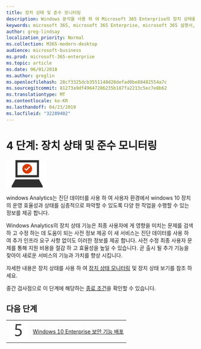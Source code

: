 ```yaml
---
title: 장치 상태 및 준수 모니터링
description: Windows 분석을 사용 하 여 Microsoft 365 Enterprise의 장치 상태를 모니터링 하는 지침을 제공 합니다.
keywords: microsoft 365, microsoft 365 Enterprise, microsoft 365 설명서, windows 10 Enterprise, windows Analytics
author: greg-lindsay
localization_priority: Normal
ms.collection: M365-modern-desktop
audience: microsoft-business
ms.prod: microsoft-365-enterprise
ms.topic: article
ms.date: 06/01/2018
ms.author: greglin
ms.openlocfilehash: 28cf3325dcb3551148d20defad0be88482554a7c
ms.sourcegitcommit: 81273a9df49647286235b187fa2213c5ec7e8b62
ms.translationtype: MT
ms.contentlocale: ko-KR
ms.lasthandoff: 04/23/2019
ms.locfileid: "32289402"
---
```

# <a name="step-4-monitor-device-health-and-compliance"></a>4 단계: 장치 상태 및 준수 모니터링

![](./media/deploy-foundation-infrastructure/win10enterprise_icon-small.png)

windows Analytics는 진단 데이터를 사용 하 여 사용자 환경에서 windows 10 장치의 운영 효율성과 상태를 심층적으로 파악할 수 있도록 다양 한 작업을 수행할 수 있는 정보를 제공 합니다.

Windows Analytics의 장치 상태 기능은 최종 사용자에 게 영향을 미치는 문제를 검색 하 고 수정 하는 데 도움이 되는 사전 정보 제공 이 새 서비스는 진단 데이터를 사용 하 여 추가 인프라 요구 사항 없이도 이러한 정보를 제공 합니다. 사전 수정 최종 사용자 문제를 통해 지원 비용을 절감 하 고 효율성을 높일 수 있습니다. 곧 출시 될 추가 기능을 찾아이 새로운 서비스의 기능과 가치를 향상 시킵니다.

자세한 내용은 장치 상태를 사용 하 여 [장치 상태 모니터링](https://docs.microsoft.com/windows/deployment/update/device-health-monitor) 및 장치 상태 보기를 참조 하세요.

중간 검사점으로 이 단계에 해당하는 [종료 조건](windows10-exit-criteria.md#crit-windows10-step4)을 확인할 수 있습니다.

## <a name="next-step"></a>다음 단계

|||
|:-------|:-----|
|![](./media/stepnumbers/Step5.png)| [Windows 10 Enterprise 보안 기능 배포](windows10-enable-security-features.md) |
